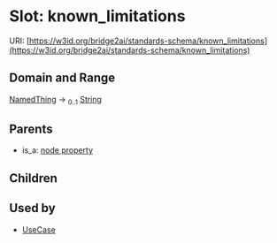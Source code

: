 
# Slot: known_limitations




URI: [https://w3id.org/bridge2ai/standards-schema/known_limitations](https://w3id.org/bridge2ai/standards-schema/known_limitations)


## Domain and Range

[NamedThing](NamedThing.md) &#8594;  <sub>0..1</sub> [String](types/String.md)

## Parents

 *  is_a: [node property](node_property.md)

## Children


## Used by

 * [UseCase](UseCase.md)
